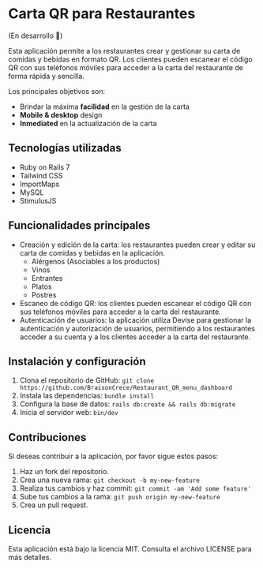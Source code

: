 # Carta QR para Restaurantes 
(En desarrollo 🔨)

Esta aplicación permite a los restaurantes crear y gestionar su carta de comidas y bebidas en formato QR. Los clientes pueden escanear el código QR con sus teléfonos móviles para acceder a la carta del restaurante de forma rápida y sencilla.

Los principales objetivos son:
- Brindar la máxima **facilidad** en la gestión de la carta
- **Mobile & desktop** design
- **Inmediated** en la actualización de la carta

## Tecnologías utilizadas

- Ruby on Rails 7
- Tailwind CSS
- ImportMaps
- MySQL
- StimulusJS

## Funcionalidades principales

- Creación y edición de la carta: los restaurantes pueden crear y editar su carta de comidas y bebidas en la aplicación.
    - Alérgenos (Asociables a los productos)
    - Vinos
    - Entrantes
    - Platos
    - Postres
- Escaneo de código QR: los clientes pueden escanear el código QR con sus teléfonos móviles para acceder a la carta del restaurante.
- Autenticación de usuarios: la aplicación utiliza Devise para gestionar la autenticación y autorización de usuarios, permitiendo a los restaurantes acceder a su cuenta y a los clientes acceder a la carta del restaurante.


## Instalación y configuración

1. Clona el repositorio de GitHub: `git clone https://github.com/BraisonCrece/Restaurant_QR_menu_dashboard`
2. Instala las dependencias: `bundle install`
3. Configura la base de datos: `rails db:create && rails db:migrate`
4. Inicia el servidor web: `bin/dev`

## Contribuciones

Si deseas contribuir a la aplicación, por favor sigue estos pasos:

1. Haz un fork del repositorio.
2. Crea una nueva rama: `git checkout -b my-new-feature`
3. Realiza tus cambios y haz commit: `git commit -am 'Add some feature'`
4. Sube tus cambios a la rama: `git push origin my-new-feature`
5. Crea un pull request.

## Licencia

Esta aplicación está bajo la licencia MIT. Consulta el archivo LICENSE para más detalles.
